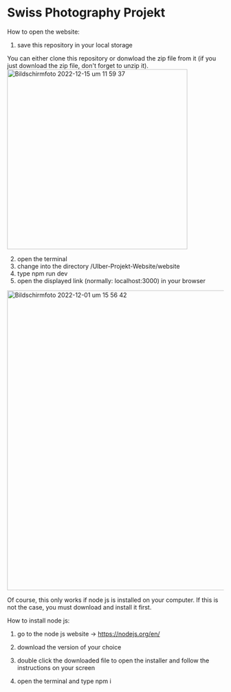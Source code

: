 # Swiss Photography Projekt

How to open the website:

1. save this repository in your local storage

You can either clone this repository or donwload the zip file from it (if you just download the zip file, don't forget to unzip it).
<img width="419" alt="Bildschirmfoto 2022-12-15 um 11 59 37" src="https://user-images.githubusercontent.com/112116868/207842761-5b46e530-5380-4f8e-b186-4a579d87e19a.png">


2. open the terminal
3. change into the directory /Ulber-Projekt-Website/website
4. type npm run dev
5. open the displayed link (normally: localhost:3000) in your browser
<img width="698" alt="Bildschirmfoto 2022-12-01 um 15 56 42" src="https://user-images.githubusercontent.com/112116868/205085488-b1772211-8e79-4b80-9dd5-3cfdd81bb978.png">

Of course, this only works if node js is installed on your computer.
If this is not the case, you must download and install it first.

How to install node js:
1. go to the node js website -> https://nodejs.org/en/ 
2. download the version of your choice
3. double click the downloaded file to open the installer and follow the instructions on your screen

4. open the terminal and type npm i
